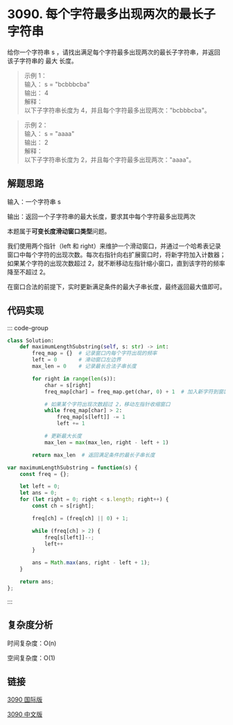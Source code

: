 # 3090. 每个字符最多出现两次的最长子字符串 <Badge type="tip" text="Easy" />

给你一个字符串 s ，请找出满足每个字符最多出现两次的最长子字符串，并返回该子字符串的 最大 长度。

>示例 1：  
输入： s = "bcbbbcba"  
输出： 4  
解释：  
以下子字符串长度为 4，并且每个字符最多出现两次："bcbbbcba"。  

>示例 2：  
输入： s = "aaaa"  
输出： 2  
解释：  
以下子字符串长度为 2，并且每个字符最多出现两次："aaaa"。  

## 解题思路
输入：一个字符串 s

输出：返回一个子字符串的最大长度，要求其中每个字符最多出现两次

本题属于**可变长度滑动窗口类型**问题。

我们使用两个指针（left 和 right）来维护一个滑动窗口，并通过一个哈希表记录窗口中每个字符的出现次数。每次右指针向右扩展窗口时，将新字符加入计数器；如果某个字符的出现次数超过 2，就不断移动左指针缩小窗口，直到该字符的频率降至不超过 2。

在窗口合法的前提下，实时更新满足条件的最大子串长度，最终返回最大值即可。

## 代码实现

::: code-group

```python
class Solution:
    def maximumLengthSubstring(self, s: str) -> int:
        freq_map = {}  # 记录窗口内每个字符出现的频率
        left = 0       # 滑动窗口左边界
        max_len = 0    # 记录最长合法子串长度

        for right in range(len(s)):
            char = s[right]
            freq_map[char] = freq_map.get(char, 0) + 1  # 加入新字符到窗口

            # 如果某个字符出现次数超过 2，移动左指针收缩窗口
            while freq_map[char] > 2:
                freq_map[s[left]] -= 1
                left += 1

            # 更新最大长度
            max_len = max(max_len, right - left + 1)

        return max_len  # 返回满足条件的最长子串长度
```

```javascript
var maximumLengthSubstring = function(s) {
    const freq = {};

    let left = 0;
    let ans = 0;
    for (let right = 0; right < s.length; right++) {
        const ch = s[right];

        freq[ch] = (freq[ch] || 0) + 1;

        while (freq[ch] > 2) {
            freq[s[left]]--;
            left++
        }

        ans = Math.max(ans, right - left + 1);
    }

    return ans;
};
```

:::

## 复杂度分析

时间复杂度：O(n)

空间复杂度：O(1)

## 链接

[3090 国际版](https://leetcode.com/problems/maximum-length-substring-with-two-occurrences/description/)

[3090 中文版](https://leetcode.cn/problems/maximum-length-substring-with-two-occurrences/description/)

